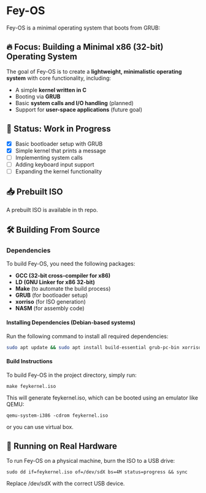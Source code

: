  
# Fey-OS  

Fey-OS is a minimal operating system that boots from GRUB:  
 

## 🔥 Focus: Building a Minimal x86 (32-bit) Operating System  
The goal of Fey-OS is to create a **lightweight, minimalistic operating system** with core functionality, including:  
- A simple **kernel written in C**  
- Booting via **GRUB**  
- Basic **system calls and I/O handling** (planned)  
- Support for **user-space applications** (future goal)  

## 🚧 Status: Work in Progress  
- [x] Basic bootloader setup with GRUB  
- [x] Simple kernel that prints a message  
- [ ] Implementing system calls  
- [ ] Adding keyboard input support  
- [ ] Expanding the kernel functionality  

## 📥 Prebuilt ISO  
A prebuilt ISO is available in th repo.  

## 🛠️ Building From Source  

### **Dependencies**  
To build Fey-OS, you need the following packages:  
- **GCC (32-bit cross-compiler for x86)**  
- **LD (GNU Linker for x86 32-bit)**  
- **Make** (to automate the build process)  
- **GRUB** (for bootloader setup)  
- **xorriso** (for ISO generation)  
- **NASM** (for assembly code)  

#### **Installing Dependencies (Debian-based systems)**  
Run the following command to install all required dependencies:  
```sh
sudo apt update && sudo apt install build-essential grub-pc-bin xorriso nasm gcc-multilib
```
#### Build Instructions

To build Fey-OS in the project directory, simply run:
```
make feykernel.iso
```
This will generate feykernel.iso, which can be booted using an emulator like QEMU:
```
qemu-system-i386 -cdrom feykernel.iso
```

or you can use virtual box.

## 🚀 Running on Real Hardware

To run Fey-OS on a physical machine, burn the ISO to a USB drive:
```
sudo dd if=feykernel.iso of=/dev/sdX bs=4M status=progress && sync
```

Replace /dev/sdX with the correct USB device.
